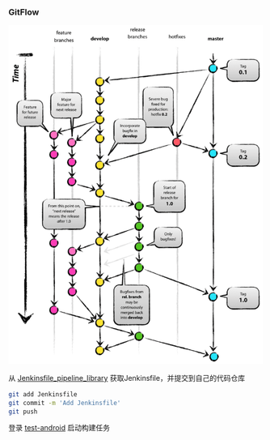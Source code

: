 
### GitFlow

![architecture](./images/git-model@2x.png)

从 [Jenkinsfile_pipeline_library](http://gitlab.hellotalk.com/test-issenn/Jenkinsfile_pipeline_library) 获取Jenkinsfile，并提交到自己的代码仓库
```bash
git add Jenkinsfile
git commit -m 'Add Jenkinsfile'
git push
```

登录 [test-android](http://jenkins.hellotalk.com/job/test-android/) 启动构建任务
